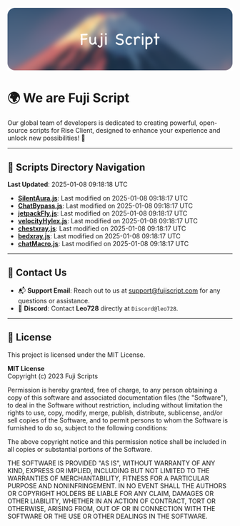 ![Banner](.github/b.webp)

# 🌍 **We are Fuji Script**

Our global team of developers is dedicated to creating powerful, open-source scripts for Rise Client, designed to enhance your experience and unlock new possibilities! 🌟

---
<!-- SCRIPTS_NAVIGATION_START -->
## 📂 **Scripts Directory Navigation**

**Last Updated**: 2025-01-08 09:18:18 UTC

- **[SilentAura.js](scripts/SilentAura.js)**: Last modified on 2025-01-08 09:18:17 UTC
- **[ChatBypass.js](scripts/ChatBypass.js)**: Last modified on 2025-01-08 09:18:17 UTC
- **[jetpackFly.js](scripts/jetpackFly.js)**: Last modified on 2025-01-08 09:18:17 UTC
- **[velocityHylex.js](scripts/velocityHylex.js)**: Last modified on 2025-01-08 09:18:17 UTC
- **[chestxray.js](scripts/chestxray.js)**: Last modified on 2025-01-08 09:18:17 UTC
- **[bedxray.js](scripts/bedxray.js)**: Last modified on 2025-01-08 09:18:17 UTC
- **[chatMacro.js](scripts/chatMacro.js)**: Last modified on 2025-01-08 09:18:17 UTC

<!-- SCRIPTS_NAVIGATION_END -->

---

## 💬 **Contact Us**  
- 📬 **Support Email**: Reach out to us at [support@fujiscript.com](mailto:support@fujiscript.com) for any questions or assistance.  
- 💬 **Discord**: Contact **Leo728** directly at `Discord@leo728`.

---

## 📜 **License**

This project is licensed under the MIT License.  

**MIT License**  
Copyright (c) 2023 Fuji Scripts  

Permission is hereby granted, free of charge, to any person obtaining a copy of this software and associated documentation files (the "Software"), to deal in the Software without restriction, including without limitation the rights to use, copy, modify, merge, publish, distribute, sublicense, and/or sell copies of the Software, and to permit persons to whom the Software is furnished to do so, subject to the following conditions:  

The above copyright notice and this permission notice shall be included in all copies or substantial portions of the Software.  

THE SOFTWARE IS PROVIDED "AS IS", WITHOUT WARRANTY OF ANY KIND, EXPRESS OR IMPLIED, INCLUDING BUT NOT LIMITED TO THE WARRANTIES OF MERCHANTABILITY, FITNESS FOR A PARTICULAR PURPOSE AND NONINFRINGEMENT. IN NO EVENT SHALL THE AUTHORS OR COPYRIGHT HOLDERS BE LIABLE FOR ANY CLAIM, DAMAGES OR OTHER LIABILITY, WHETHER IN AN ACTION OF CONTRACT, TORT OR OTHERWISE, ARISING FROM, OUT OF OR IN CONNECTION WITH THE SOFTWARE OR THE USE OR OTHER DEALINGS IN THE SOFTWARE.  
